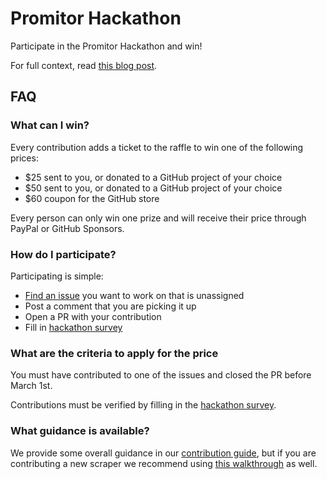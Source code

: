 # Promitor Hackathon

Participate in the Promitor Hackathon and win!

For full context, read [this blog post](blog.tomkerkhove.be/introducing-promitor-hackaton/).

## FAQ

### What can I win?

Every contribution adds a ticket to the raffle to win one of the following prices:

- $25 sent to you, or donated to a GitHub project of your choice
- $50 sent to you, or donated to a GitHub project of your choice
- $60 coupon for the GitHub store

Every person can only win one prize and will receive their price through PayPal or GitHub Sponsors.

### How do I participate?

Participating is simple:

- [Find an issue](https://github.com/tomkerkhove/promitor/labels/help-wanted) you want to work on that is unassigned
- Post a comment that you are picking it up
- Open a PR with your contribution
- Fill in [hackathon survey](https://forms.gle/wQq2YMGgQPa55FfGA)

### What are the criteria to apply for the price

You must have contributed to one of the issues and closed the PR before March 1st.

Contributions must be verified by filling in the [hackathon survey](https://forms.gle/wQq2YMGgQPa55FfGA).

### What guidance is available?

We provide some overall guidance in our
[contribution guide](https://github.com/tomkerkhove/promitor/blob/master/CONTRIBUTING.md), but if you are contributing a
new scraper we recommend using [this walkthrough](https://github.com/tomkerkhove/promitor/blob/master/adding-a-new-scraper.md)
as well.
